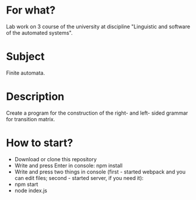 # For what?
Lab work on 3 course of the university at discipline "Linguistic and software of the automated systems".
# Subject
Finite automata.
# Description
Create a program for the construction of the right- and left- sided grammar for transition matrix.
# How to start?
 - Download or clone this repository
 - Write and press Enter in console: npm install
 - Write and press two things in console (first - started webpack and you can edit files; second - started server, if you need it):
  - npm start
  - node index.js